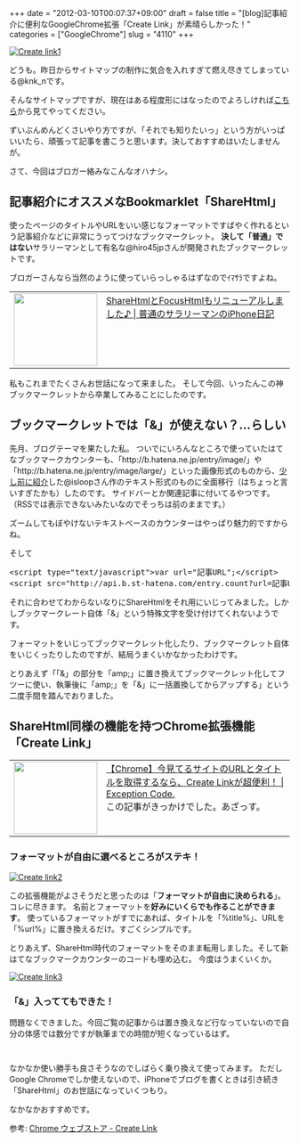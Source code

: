 +++
date = "2012-03-10T00:07:37+09:00"
draft = false
title = "[blog]記事紹介に便利なGoogleChrome拡張「Create Link」が素晴らしかった！"
categories = ["GoogleChrome"]
slug = "4110"
+++

<div class="center"><a href="http://knk-n.com/wp-content/uploads/2012/03/create-link1.jpg" title="Create link1"><img src="http://knk-n.com/wp-content/uploads/2012/03/create-link1.jpg" alt="Create link1" title="create-link1.jpg" /></a></div>

どうも。昨日からサイトマップの制作に気合を入れすぎて燃え尽きてしまっている@knk_nです。

そんなサイトマップですが、現在はある程度形にはなったのでよろしければ<a href="http://knk-n.com/sitemap/" target="_blank">こちら</a>から見てやってください。

ずいぶんめんどくさいやり方ですが、「それでも知りたいっ」という方がいっぱいいたら、頑張って記事を書こうと思います。決しておすすめはいたしませんが。

さて、今回はブロガー絡みなこんなオハナシ。<!--more--><h2>記事紹介にオススメなBookmarklet「ShareHtml」</h2>
使ったページのタイトルやURLをいい感じなフォーマットですばやく作れるという記事紹介などに非常にうってつけなブックマークレット。
<strong>決して「普通」ではない</strong>サラリーマンとして有名な@hiro45jpさんが開発されたブックマークレットです。

ブロガーさんなら当然のように使っていらっしゃるはずなのでｲﾏｻﾗですよね。

<table width="100%"><td valign="top" width="150"><a href="http://iphone-diary.com/?p=10252" target="_blank"><img border="0" src="http://capture.heartrails.com/150x130/shadow?http://iphone-diary.com/?p=10252" alt="" width="150" height="130" /></a></td><td valign="top"><a href="http://iphone-diary.com/?p=10252" target="_blank">ShareHtmlとFocusHtmlもリニューアルしました♪ | 普通のサラリーマンのiPhone日記</a><script type="text/javascript">var url="http://iphone-diary.com/?p=10252";</script><script src="http://api.b.st-hatena.com/entry.count?url=http://iphone-diary.com/?p=10252&callback=hatebTxt"></script></td></table>

私もこれまでたくさんお世話になって来ました。
そして今回、いったんこの神ブックマークレットから卒業してみることにしたのです。

<h2>ブックマークレットでは「&」が使えない？…らしい</h2>
先月、ブログテーマを果たした私。
ついでにいろんなところで使っていたはてなブックマークカウンターも、「http://b.hatena.ne.jp/entry/image/」や「http://b.hatena.ne.jp/entry/image/large/」といった画像形式のものから、<a href="http://knk-n.com/2012/02/20/wordpress_theme_make_myself_record3/" target="_blank">少し前に紹介</a>した@isloopさん作のテキスト形式のものに全面移行（はちょっと言いすぎたかも）したのです。
サイドバーとか関連記事に付いてるやつです。（RSSでは表示できないみたいなのでそっちは前のままです。）

ズームしてもぼやけないテキストベースのカウンターはやっぱり魅力的ですからね。

そして
<pre class="brush: xml">
&lt;script type=&quot;text/javascript&quot;&gt;var url=&quot;記事URL&quot;;&lt;/script&gt;
&lt;script src=&quot;http://api.b.st-hatena.com/entry.count?url=記事URL&amp;callback=hatebTxt&quot;&gt;&lt;/script&gt;
</pre>

それに合わせてわからないなりにShareHtmlをそれ用にいじってみました。しかしブックマークレート自体「&」という特殊文字を受け付けてくれないようです。

フォーマットをいじってブックマークレット化したり、ブックマークレット自体をいじくったりしたのですが、結局うまくいかなかったわけです。

とりあえず「「&」の部分を「amp;」に置き換えてブックマークレット化してフツーに使い、執筆後に「amp;」を「&」に一括置換してからアップする」という二度手間を踏んでおりました。

<h2>ShareHtml同様の機能を持つChrome拡張機能「Create Link」</h2>
<table width="100%"><td valign="top" width="150"><a href="http://www.hawk-a.com/exception_code/archives/150" target="_blank"><img border="0" src="http://capture.heartrails.com/150x130/shadow?http://www.hawk-a.com/exception_code/archives/150" alt="" width="150" height="130" /></a></td><td valign="top"><a href="http://www.hawk-a.com/exception_code/archives/150" target="_blank">【Chrome】今見てるサイトのURLとタイトルを取得するなら、Create Linkが超便利！ | Exception Code.</a><script type="text/javascript">var url="http://www.hawk-a.com/exception_code/archives/150";</script><script src="http://api.b.st-hatena.com/entry.count?url=http://www.hawk-a.com/exception_code/archives/150&callback=hatebTxt"></script><br>この記事がきっかけでした。あざっす。</td></table>

<h3>フォーマットが自由に選べるところがステキ！</h3>

<div class="center"><a href="http://knk-n.com/wp-content/uploads/2012/03/create-link2.jpg" title="Create link2"><img src="http://knk-n.com/wp-content/uploads/2012/03/create-link2.jpg" alt="Create link2" title="create-link2.jpg" /></a></div>

この拡張機能がよさそうだと思ったのは「<strong>フォーマットが自由に決められる</strong>」。コレに尽きます。
名前とフォーマットを<strong>好みにいくらでも作ることができます</strong>。
使っているフォーマットがすでにあれば、タイトルを「%title%」、URLを「%url%」に置き換えるだけ。すごくシンプルです。

とりあえず、ShareHtml時代のフォーマットをそのまま転用しました。そして新はてなブックマークカウンターのコードも埋め込む。
今度はうまくいくか。

<div class="center"><a href="http://knk-n.com/wp-content/uploads/2012/03/create-link3.jpg" title="Create link3"><img src="http://knk-n.com/wp-content/uploads/2012/03/create-link3.jpg" alt="Create link3" title="create-link3.jpg" /></a></div>

<h3>「&」入っててもできた！</h3>
問題なくできました。今回ご覧の記事からは置き換えなど行なっていないので自分の体感では数分ですが執筆までの時間が短くなっているはず。
<p style="margin-top: 3em;"></p>
なかなか使い勝手も良さそうなのでしばらく乗り換えて使ってみます。
ただしGoogle Chromeでしか使えないので、iPhoneでブログを書くときは引き続き「ShareHtml」のお世話になっていくつもり。

なかなかおすすめです。

<p>参考: <a href="https://chrome.google.com/webstore/detail/gcmghdmnkfdbncmnmlkkglmnnhagajbm?utm_source=chrome-ntp-icon" target="_blank">Chrome ウェブストア - Create Link</a><script type="text/javascript">var url="https://chrome.google.com/webstore/detail/gcmghdmnkfdbncmnmlkkglmnnhagajbm?utm_source=chrome-ntp-icon";</script><script src="http://api.b.st-hatena.com/entry.count?url=https://chrome.google.com/webstore/detail/gcmghdmnkfdbncmnmlkkglmnnhagajbm?utm_source=chrome-ntp-icon&callback=hatebTxt"></script></p>
